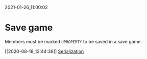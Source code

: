 2021-01-26_11:00:02

# Save game

Members must be marked `UPROPERTY` to be saved in a save game.

[[2020-08-18_13:44:36]] [Serialization](./Serialization.md)  